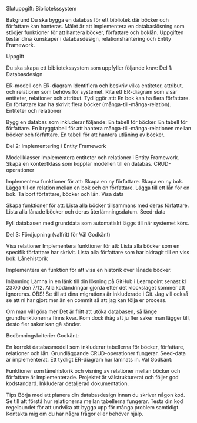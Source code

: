 Slutuppgift: Bibliotekssystem

Bakgrund Du ska bygga en databas för ett bibliotek där böcker och författare kan hanteras. Målet är att implementera en databaslösning som stödjer funktioner för att hantera böcker, författare och boklån. Uppgiften testar dina kunskaper i databasdesign, relationshantering och Entity Framework.

Uppgift

Du ska skapa ett bibliotekssystem som uppfyller följande krav:
Del 1: Databasdesign

ER-modell och ER-diagram
Identifiera och beskriv vilka entiteter, attribut, och relationer som behövs för systemet. Rita ett ER-diagram som visar entiteter, relationer och attribut. Tydliggör att: En bok kan ha flera författare. En författare kan ha skrivit flera böcker (många-till-många-relation). Entiteter och relationer

Bygg en databas som inkluderar följande: En tabell för böcker. En tabell för författare. En bryggtabell för att hantera många-till-många-relationen mellan böcker och författare. En tabell för att hantera utlåning av böcker.

Del 2: Implementering i Entity Framework

Modellklasser
Implementera entiteter och relationer i Entity Framework. Skapa en kontextklass som kopplar modellen till en databas. CRUD-operationer

Implementera funktioner för att: Skapa en ny författare. Skapa en ny bok. Lägga till en relation mellan en bok och en författare. Lägga till ett lån för en bok. Ta bort författare, böcker och lån. Visa data

Skapa funktioner för att: Lista alla böcker tillsammans med deras författare. Lista alla lånade böcker och deras återlämningsdatum. Seed-data

Fyll databasen med grunddata som automatiskt läggs till när systemet körs.

Del 3: Fördjupning (valfritt för Väl Godkänt)

Visa relationer
Implementera funktioner för att: Lista alla böcker som en specifik författare har skrivit. Lista alla författare som har bidragit till en viss bok. Lånehistorik

Implementera en funktion för att visa en historik över lånade böcker.

Inlämning Lämna in en länk till din lösning på GitHub i Learnpoint senast kl 23:00 den 7/12. Alla kodändringar gjorda efter det klockslaget kommer att ignoreras. OBS! Se till att dina migrations är inkluderade i Git. Jag vill också se att ni har gjort mer än en commit så att jag kan följa er process.

Om man vill göra mer Det är fritt att utöka databasen, så länge grundfunktionerna finns kvar. Kom dock ihåg att ju fler saker man lägger till, desto fler saker kan gå sönder.

Bedömningskriterier Godkänt:

En korrekt databasmodell som inkluderar tabellerna för böcker, författare, relationer och lån. Grundläggande CRUD-operationer fungerar. Seed-data är implementerat. Ett tydligt ER-diagram har lämnats in. Väl Godkänt:

Funktioner som lånehistorik och visning av relationer mellan böcker och författare är implementerade. Projektet är välstrukturerat och följer god kodstandard. Inkluderar detaljerad dokumentation.

Tips Börja med att planera din databasdesign innan du skriver någon kod. Se till att förstå hur relationerna mellan tabellerna fungerar. Testa din kod regelbundet för att undvika att bygga upp för många problem samtidigt. Kontakta mig om du har några frågor eller behöver hjälp.
